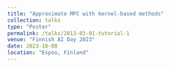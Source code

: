 ```yaml
---
title: "Approximate MPC with kernel-based methods"
collection: talks
type: "Poster"
permalink: /talks/2013-03-01-tutorial-1
venue: "Finnish AI Day 2023"
date: 2023-10-08
location: "Espoo, Finland"
---
```

